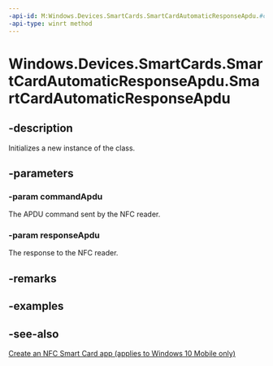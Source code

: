 ```yaml
---
-api-id: M:Windows.Devices.SmartCards.SmartCardAutomaticResponseApdu.#ctor(Windows.Storage.Streams.IBuffer,Windows.Storage.Streams.IBuffer)
-api-type: winrt method
---
```


<!-- Method syntax
public SmartCardAutomaticResponseApdu(Windows.Storage.Streams.IBuffer commandApdu, Windows.Storage.Streams.IBuffer responseApdu)
-->

# Windows.Devices.SmartCards.SmartCardAutomaticResponseApdu.SmartCardAutomaticResponseApdu

## -description
Initializes a new instance of the  class.

## -parameters
### -param commandApdu
The APDU command sent by the NFC reader.

### -param responseApdu
The response to the NFC reader.

## -remarks

## -examples

## -see-also
[Create an NFC Smart Card app (applies to Windows 10 Mobile only)](/windows/uwp/devices-sensors/host-card-emulation)
